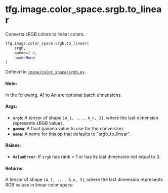 <div itemscope itemtype="http://developers.google.com/ReferenceObject">
<meta itemprop="name" content="tfg.image.color_space.srgb.to_linear" />
<meta itemprop="path" content="Stable" />
</div>

# tfg.image.color_space.srgb.to_linear

Converts sRGB colors to linear colors.

``` python
tfg.image.color_space.srgb.to_linear(
    srgb,
    gamma=2.4,
    name=None
)
```



Defined in [`image/color_space/srgb.py`](https://github.com/tensorflow/graphics/blob/master/tensorflow_graphics/image/color_space/srgb.py).

<!-- Placeholder for "Used in" -->

#### Note:

In the following, A1 to An are optional batch dimensions.


#### Args:

* <b>`srgb`</b>: A tensor of shape `[A_1, ..., A_n, 3]`, where the last dimension
  represents sRGB values.
* <b>`gamma`</b>: A float gamma value to use for the conversion.
* <b>`name`</b>: A name for this op that defaults to "srgb_to_linear".


#### Raises:

* <b>`ValueError`</b>: If `srgb` has rank < 1 or has its last dimension not equal to 3.


#### Returns:

A tensor of shape `[A_1, ..., A_n, 3]`, where the last dimension represents
RGB values in linear color space.